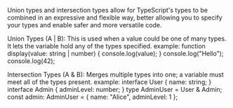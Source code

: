 Union types and intersection types allow for TypeScript's types to be combined in an expressive and flexible way, better allowing you to specify your types and enable safer and more versatile code.

Union Types (A | B): This is used when a value could be one of many types. It lets the variable hold any of the types specified.
example:
function display(value: string | number) {
    console.log(value);
}
console.log("Hello"); 
console.log(42);  

Intersection Types (A & B): Merges multiple types into one; a variable must meet all of the types present.
example:
interface User {
name: string;
}
interface Admin {
adminLevel: number;
}
type AdminUser = User & Admin;
const admin: AdminUser = { name: "Alice", adminLevel: 1 };    
